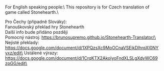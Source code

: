 <br/>
For English speaking people:\
This repository is for Czech translation of game called Stonehearth.\

Pro Čechy (případně Slováky):\
Fanouškovský překlad hry Stonehearth\
Další info bude přidáno později\
Pomocný nástroj: https://brunosupremo.github.io/Stonehearth-Translator/\
Nejisté překlady: https://docs.google.com/document/d/1XPQzsXc9MoOCnaVSEjkDlhrqXI0NYyxz/edit\
Ustálené výrazy: https://docs.google.com/document/d/1CrqKTX2AkoIyoFndXLSLgXdvWC69zpGG/edit\
